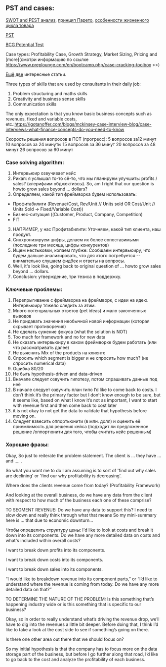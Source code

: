 ## PST and cases:

[SWOT and PEST анализ](https://creately.com/blog/diagrams/swot-analysis-vs-pest-analysis/), [принцип Парето](https://en.wikipedia.org/wiki/Pareto_principle), [особенности жизненного цикла товара](http://www.good-reklama.ru/marketing/30.html)

[PST](https://www.mckinsey.com/~/media/McKinsey/Careers%20REDESIGN/Interviewing/Main/Problem%20Solving%20Test%20PDFs/practice-test-A.ashx)

[BCG Potential Test](https://igotanoffer.com/pages/bcg-potential-test)

Case types: Profitability Case, Growth Strategy, Market Sizing, Pricing and [more](смотри информацию по ссылке https://www.preplounge.com/en/bootcamp.php/case-cracking-toolbox >>)

[Ещё](https://www.mckinsey.com/careers/interviewing) [две](https://igotanoffer.com/blogs/mckinsey-case-interview-blog/115672708-mckinsey-case-interview-preparation-the-only-post-youll-need-to-read ) интересные статьи.

Three types of skills that are used by consultants in their daily job:
1. Problem structuring and maths skills
2. Creativity and business sense skills
3. Communication skills

The only expectation is that you know basic business concepts such as revenues, fixed and variable costs, etc.:https://igotanoffer.com/blogs/mckinsey-case-interview-blog/case-interviews-what-finance-concepts-do-you-need-to-know

Скорость решения вопросов в ПСТ (прогресс):
		5 вопросов за12 минут
		10 вопросов за 24 минуты
		15 вопросов за 36 минут
		20 вопросов за 48 минут
		26 вопросов за 60 минут



### Case solving algorithm:

1. Интервьюир озвучивает кейс
2. Рикап: я услышал то-то сё-то, что мы планируем улучшить: profits / sales? (клерифаим обджективсы). So, am I right that our question is howto grow sales beyond ... dollars?
3. Определяем, какой тип фреймворка будем использовать:
- Профитабилити (Revenue/Cost, Rev/Unit // Units sold OR Cost/Unit // Units Sold -> Fixed/Variable Cost))
- Бизнес-ситуация ((Customer, Product, Company, Competition)
- FIT
3. НАПРИМЕР, у нас Профитабилити: Уточняем, какой тип клиента, наш продукт.
4. Синхронизируем цифры, делаем их более сопоставимыми (последние три месяца, цифры конкурентов)
5. Ищем нестыковки, копаем глубже: Сообщаем интервьюиру, что будем дальше анализировать, что для этого потребуется -- внимательно слушаем фидбек и ответы на вопросы.
6. Well, it's look like, going back to original question of ... howto grow sales beyond ... dollars.
7. Conclusion: утверждение, три тезиса в поддержку.



### Ключевые проблемы:

1. Перепрыгивание с фреймворка на фреймворк, с идеи на идею. Интервьюиру тяжело следить за этим.
2. Много потенциальных ответов (pet ideas) и мало законченных выводов
3. Не придавать значения необычной новой информации (которая скрывает противоречия)
4. Не сделать сужение фокуса (what the solution is NOT)
5. Too much for framework and no for new data
6. Не сказать интервьюиру в каком фреймворке будем работать (или что рассматривать далее)
7. Не выяснить Mix of the products на клиенте
8. Спросить which segment is bigger и не спросить how much? (не спросить numerical data)
9. Ошибка 80/20
10. Не быть hypothesis-driven and data-driven
11. Вначале следует озвучить гипотезу, потом спрашивать данные под неё
12. В начале следует озвучить план типо I’d like to come back to costs.  I don’t think it’s the primary factor but I don’t know enough to be sure, but it seems like, based on what I know it’s not as important, I want to start with revenue first and then come back to cost later
13. it is not okay to not get the data to validate that hypothesis before moving on.
14. Следует взвесить оппортьюнити (в млн. долл) и оценить её приемлимость для решения кейса (подходит ли предложенное решение /оппортюнити для того, чтобы считать кейс решенным)



### Хорошие фразы:

Okay, So just to reiterate the problem statement. The client is ... they have ... and .... .

So what you want me to do I am assuming is to sort of 'find out why sales are declining' or 'find our why profitability is decreasing'.

Where does the clients revenue come from today? (Profitability Framework)

And looking at the overall business, do we have any data from the client with respect to how much of the business each one of these comprise?

TO SEGMENT REVENUE:
Do we have any data to support this?
I need to slow down and really think through what that means
So my mini-summary here is ... that due to economic downturn...

Чтобы определить структуру цены:
I'd like to look at costs and break it down into its components. Do we have any more detailed data on costs and what's included within overall costs?

I want to break down profits into its components.

I want to break down costs into its components.

I want to break down sales into its components.

“I would like to breakdown revenue into its component parts,” or “I’d like to understand where the revenue is coming from today.  Do we have any more detailed data on that?”

TO DETERMINE THE NATURE OF THE PROBLEM:
Is this something that’s happening industry wide or is this something that is specific to our business?

Okay, so in order to really understand what’s driving the revenue drop, we’ll have to dig into the revenues a little bit deeper.   Before doing that, I think I’d like to take a look at the cost side to see if something’s going on there.

Is there one other area out there that we should focus on?

So my initial hypothesis is that the company has to focus more on the data storage part of the business, but before I go further along that road, I’d like to go back to the cost and analyze the profitability of each business.
